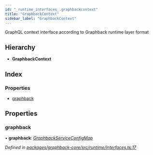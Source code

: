 ```yaml
---
id: "_runtime_interfaces_.graphbackcontext"
title: "GraphbackContext"
sidebar_label: "GraphbackContext"
---
```


GraphQL context interface according to Graphback runtime layer format

## Hierarchy

* **GraphbackContext**

## Index

### Properties

* [graphback](_runtime_interfaces_.graphbackcontext.md#graphback)

## Properties

###  graphback

• **graphback**: *[GraphbackServiceConfigMap](_runtime_interfaces_.graphbackserviceconfigmap.md)*

*Defined in [packages/graphback-core/src/runtime/interfaces.ts:17](https://github.com/aerogear/graphback/blob/63664df15/packages/graphback-core/src/runtime/interfaces.ts#L17)*

